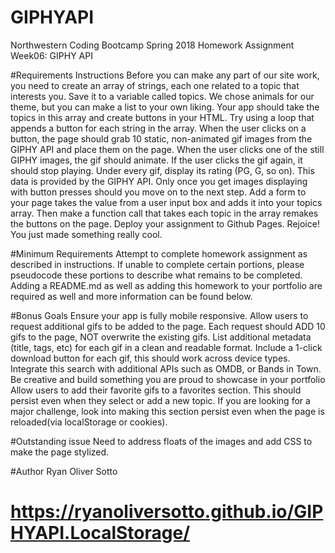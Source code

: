 # GIPHYAPI
Northwestern Coding Bootcamp Spring 2018 Homework Assignment Week06: GIPHY API

#Requirements
Instructions
Before you can make any part of our site work, you need to create an array of strings, each one related to a topic that interests you. Save it to a variable called topics.
We chose animals for our theme, but you can make a list to your own liking.
Your app should take the topics in this array and create buttons in your HTML.
Try using a loop that appends a button for each string in the array.
When the user clicks on a button, the page should grab 10 static, non-animated gif images from the GIPHY API and place them on the page.
When the user clicks one of the still GIPHY images, the gif should animate. If the user clicks the gif again, it should stop playing.
Under every gif, display its rating (PG, G, so on).
This data is provided by the GIPHY API.
Only once you get images displaying with button presses should you move on to the next step.
Add a form to your page takes the value from a user input box and adds it into your topics array. Then make a function call that takes each topic in the array remakes the buttons on the page.
Deploy your assignment to Github Pages.
Rejoice! You just made something really cool.

#Minimum Requirements
Attempt to complete homework assignment as described in instructions. If unable to complete certain portions, please pseudocode these portions to describe what remains to be completed. Adding a README.md as well as adding this homework to your portfolio are required as well and more information can be found below.

#Bonus Goals
Ensure your app is fully mobile responsive.
Allow users to request additional gifs to be added to the page.
Each request should ADD 10 gifs to the page, NOT overwrite the existing gifs.
List additional metadata (title, tags, etc) for each gif in a clean and readable format.
Include a 1-click download button for each gif, this should work across device types.
Integrate this search with additional APIs such as OMDB, or Bands in Town. Be creative and build something you are proud to showcase in your portfolio
Allow users to add their favorite gifs to a favorites section.
This should persist even when they select or add a new topic.
If you are looking for a major challenge, look into making this section persist even when the page is reloaded(via localStorage or cookies).

#Outstanding issue
Need to address floats of the images and add CSS to make the page stylized.

#Author
Ryan Oliver Sotto

# https://ryanoliversotto.github.io/GIPHYAPI.LocalStorage/